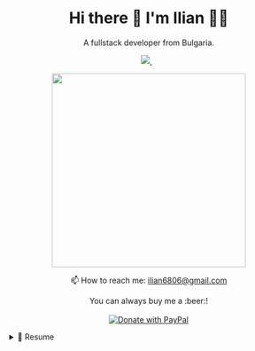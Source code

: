 

<h1 align='center'>
  Hi there 👋 I'm Ilian 👨‍💻
</h1>

<p align='center'>
  A fullstack developer from Bulgaria.
</p>

<p align='center'>
  <a href="https://bg.linkedin.com/in/ilian-iliev-42487455">
    <img src="https://img.shields.io/badge/linkedin-%230077B5.svg?&style=for-the-badge&logo=linkedin&logoColor=white" />
  </a>&nbsp;&nbsp;
</p>

<p align='center'>
  <a href="#"><img src="https://github-readme-stats.vercel.app/api/top-langs/?username=ilian6806&theme=tokyonight" width="350"></a>
</p>


<!-- <details align='center'>
  <summary>:zap: My workspace specs</summary>
</details>-->

<p align='center'>
  📫 How to reach me: <a href='mailto:ilian6806@gmail.com'>ilian6806@gmail.com</a>
</p>
<p align="center">
  You can always buy me a :beer:! <br/><br/>
  <a href="https://www.paypal.com/paypalme/ilian6806">
    <img src="https://img.shields.io/badge/Donate-PayPal-green.svg" alt="Donate with PayPal"/>
  </a>
</p>

<details>
  <summary>📃 Resume</summary>
  <br/>
  <p>
    I have significant knowledge of HTML, CSS3, Javascript, jQuery, AJAX, PHP, MySQL, NoSql, MongoDb, Node.js, Python, C#, .NET Core, Azure, Google Cloud and some Photoshop skills.
  </p>
  <p>
    I graduated from UNWE (University of National and World Economy) with a BS in Marketing. Although my academic background is in Economics, I am currently more interested in web and mobile development. I've been doing this since 2012 and I am constantly improving my skills in the field.
  </p>
  <p>
    Currently, I work for Imperia Online.
  </p>
</details>

<!--
**alexandresanlim/alexandresanlim** is a ✨ _special_ ✨ repository because its `README.md` (this file) appears on your GitHub profile.

Here are some ideas to get you started:

- 🔭 I’m currently working on ...
- 🌱 I’m currently learning ...
- 👯 I’m looking to collaborate on ...
- 🤔 I’m looking for help with ...
- 💬 Ask me about ...
- 📫 How to reach me: ...
- 😄 Pronouns: ...
- ⚡ Fun fact: ...
-->

